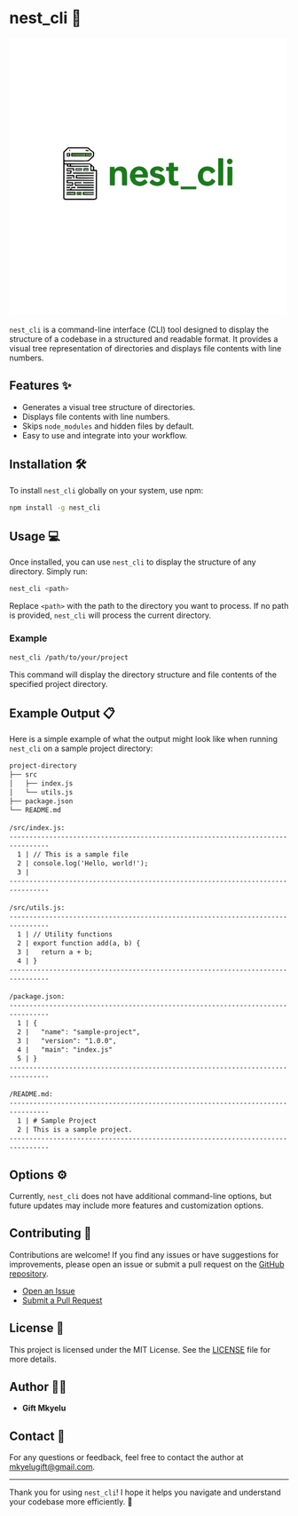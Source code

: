 # nest_cli 🌳

![nest_cli Logo](/logo.png)

`nest_cli` is a command-line interface (CLI) tool designed to display the structure of a codebase in a structured and readable format. It provides a visual tree representation of directories and displays file contents with line numbers.

## Features ✨

- Generates a visual tree structure of directories.
- Displays file contents with line numbers.
- Skips `node_modules` and hidden files by default.
- Easy to use and integrate into your workflow.

## Installation 🛠️

To install `nest_cli` globally on your system, use npm:

```bash
npm install -g nest_cli
```

## Usage 💻

Once installed, you can use `nest_cli` to display the structure of any directory. Simply run:

```bash
nest_cli <path>
```

Replace `<path>` with the path to the directory you want to process. If no path is provided, `nest_cli` will process the current directory.

### Example

```bash
nest_cli /path/to/your/project
```

This command will display the directory structure and file contents of the specified project directory.

## Example Output 📋

Here is a simple example of what the output might look like when running `nest_cli` on a sample project directory:

```
project-directory
├── src
│   ├── index.js
│   └── utils.js
├── package.json
└── README.md

/src/index.js:
--------------------------------------------------------------------------------
  1 | // This is a sample file
  2 | console.log('Hello, world!');
  3 |
--------------------------------------------------------------------------------

/src/utils.js:
--------------------------------------------------------------------------------
  1 | // Utility functions
  2 | export function add(a, b) {
  3 |   return a + b;
  4 | }
--------------------------------------------------------------------------------

/package.json:
--------------------------------------------------------------------------------
  1 | {
  2 |   "name": "sample-project",
  3 |   "version": "1.0.0",
  4 |   "main": "index.js"
  5 | }
--------------------------------------------------------------------------------

/README.md:
--------------------------------------------------------------------------------
  1 | # Sample Project
  2 | This is a sample project.
--------------------------------------------------------------------------------
```

## Options ⚙️

Currently, `nest_cli` does not have additional command-line options, but future updates may include more features and customization options.

## Contributing 🤝

Contributions are welcome! If you find any issues or have suggestions for improvements, please open an issue or submit a pull request on the [GitHub repository](https://github.com/g1ftmkyelu/nest_cli).

- [Open an Issue](https://github.com/g1ftmkyelu/nest_cli/issues)
- [Submit a Pull Request](https://github.com/g1ftmkyelu/nest_cli/pulls)

## License 📜

This project is licensed under the MIT License. See the [LICENSE](LICENSE) file for more details.

## Author 👨‍💻

- **Gift Mkyelu**

## Contact 📧

For any questions or feedback, feel free to contact the author at [mkyelugift@gmail.com](mailto:mkyelugift@gmail.com).

---

Thank you for using `nest_cli`! I hope it helps you navigate and understand your codebase more efficiently. 🚀

